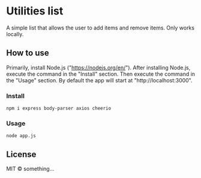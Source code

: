 # Utilities list

A simple list that allows the user to add items and remove items. Only works locally.

## How to use
Primarily, install Node.js ("https://nodejs.org/en/").
After installing Node.js, execute the command in the "Install" section. Then execute the command in the "Usage" section.
By default the app will start at "http://localhost:3000".

### Install

```
npm i express body-parser axios cheerio
```

### Usage

```
node app.js
```

## License

MIT © something...
